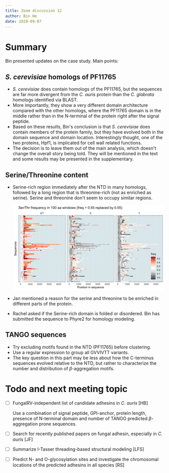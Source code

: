 ```yaml
---
title: Zoom discussion 12
author: Bin He
date: 2020-09-07
---
```


# Summary
Bin presented updates on the case study. Main points:

## _S. cerevisiae_ homologs of PF11765
- _S. cerevisiae_ does contain homologs of the PF11765, but the sequences are far more divergent from the _C. auris_ protein than the _C. glabrata_ homologs identified via BLAST.
- More importantly, they show a very different domain architecture compared with the other homologs, where the PF11765 domain is in the middle rather than in the N-terminal of the protein right after the signal peptide.
- Based on these results, Bin's conclusion is that _S. cerevisiae_ does contain members of the protein family, but they have evolved both in the domain sequence and domain location. Interestingly thought, one of the two proteins, Hpf1, is implicated for cell wall related functions.
- The decision is to leave them out of the main analysis, which doesn't change the overall story being told. They will be mentioned in the text and some results may be presented in the supplementary.

## Serine/Threonine content
- Serine-rich region immediately after the NTD in many homologs, followed by a long region that is threonine-rich (not as enriched as serine). Serine and threonine don't seem to occupy similar regions.

    ![ser/thr content](../02-case-studies/output/homolog-properties/2020-07-24/img/20200904-ST-freq-composite.png)

- Jan mentioned a reason for the serine and threonine to be enriched in different parts of the protein.
- Rachel asked if the Serine-rich domain is folded or disordered. Bin has submitted the sequence to Phyre2 for homology modeling.

## TANGO sequences
- Try excluding motifs found in the NTD (PF11765) before clustering.
- Use a regular expression to group all GVVIVTT variants.
- The key question in this part may be less about how the C-terminus sequences evolved relative to the NTD, but rather to characterize the number and distribution of $\beta$-aggregation motifs.

# Todo and next meeting topic
- [ ] FungalRV-independent list of candidate adhesins in _C. auris_ [HB]

    Use a combination of signal peptide, GPI-anchor, protein length, presence of N-terminal domain and number of TANGO predicted $\beta$-aggregation prone sequences.

- [ ] Search for recently published papers on fungal adhesin, especially in _C. auris_ [JF]
- [ ] Summarize I-Tasser threading-based structural modeling [LFS]
- [ ] Predict N- and O-glycosylation sites and investigate the chromosomal locations of the predicted adhesins in all species [RS]
